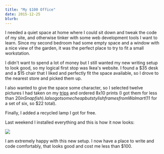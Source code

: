```yaml
---
title: "My $100 Office"
date: 2015-12-25
blurb: 
---
```


I needed a quiet space at home where I could sit down and tweak the code of my site, and otherwise tinker with some web development tools I want to learn. Since my second bedroom had some empty space and a window with a nice view of the garden, it was the perfect place to try to fit a small workstation.

I didn't want to spend a lot of money but I still wanted my new writing setup to look good, so my logical first stop was Ikea's website. I found a $35 desk and a $15 chair that I liked and perfectly fit the space available, so I drove to the nearest store and picked them up.

I also wanted to give the space some character, so I selected twelve pictures I had taken on my [trips](../photos/) and ordered 8x10 prints (I got them for less than $20 in Snapfish).  I also got some cheap but stylish frames from Walmart ($11 for a set of six, so $22 total).

Finally, I added a recycled lamp I got for free.

Last weekend I installed everything and this is how it now looks:

<img src = "/img/workstation.jpg">

I am extremely happy with this new setup. I now have a place to write and code comfortably, that looks good and cost me less than $100.